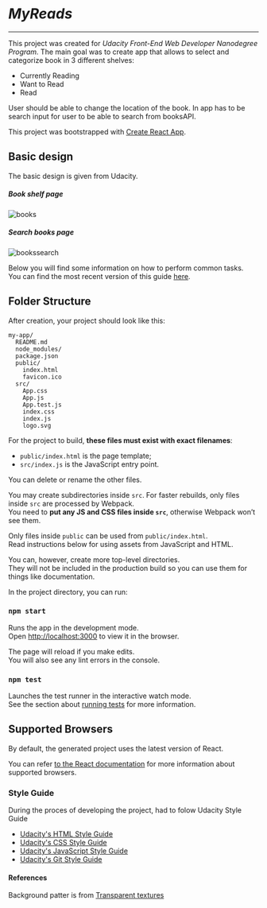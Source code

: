 # *MyReads*
---  
This project was created for *Udacity Front-End Web Developer Nanodegree Program.*
The main goal was to create app that allows to select and categorize book in 3 different shelves:
  * Currently Reading
  * Want to Read
  * Read

User should be able to change the location of the book.
In app has to be search input for user to be able to search from booksAPI.


This project was bootstrapped with [Create React App](https://github.com/facebookincubator/create-react-app).

## Basic design

The basic design is given from Udacity.
##### Book shelf page

![books](https://user-images.githubusercontent.com/28303111/41938793-bfe16ee0-799c-11e8-9a1c-40bde2ec0bb0.JPG)

##### Search books page
![bookssearch](https://user-images.githubusercontent.com/28303111/41938794-c0039bdc-799c-11e8-8506-44f123d62e5f.JPG)


Below you will find some information on how to perform common tasks.<br>
You can find the most recent version of this guide [here](https://github.com/facebookincubator/create-react-app/blob/master/packages/react-scripts/template/README.md).

## Folder Structure

After creation, your project should look like this:

```
my-app/
  README.md
  node_modules/
  package.json
  public/
    index.html
    favicon.ico
  src/
    App.css
    App.js
    App.test.js
    index.css
    index.js
    logo.svg
```

For the project to build, **these files must exist with exact filenames**:

* `public/index.html` is the page template;
* `src/index.js` is the JavaScript entry point.

You can delete or rename the other files.

You may create subdirectories inside `src`. For faster rebuilds, only files inside `src` are processed by Webpack.<br>
You need to **put any JS and CSS files inside `src`**, otherwise Webpack won’t see them.

Only files inside `public` can be used from `public/index.html`.<br>
Read instructions below for using assets from JavaScript and HTML.

You can, however, create more top-level directories.<br>
They will not be included in the production build so you can use them for things like documentation.


In the project directory, you can run:

### `npm start`

Runs the app in the development mode.<br>
Open [http://localhost:3000](http://localhost:3000) to view it in the browser.

The page will reload if you make edits.<br>
You will also see any lint errors in the console.

### `npm test`

Launches the test runner in the interactive watch mode.<br>
See the section about [running tests](#running-tests) for more information.

## Supported Browsers

By default, the generated project uses the latest version of React.

You can refer [to the React documentation](https://reactjs.org/docs/react-dom.html#browser-support) for more information about supported browsers.

### Style Guide
During the proces of developing the project, had to folow Udacity Style Guide
  * [Udacity's HTML Style Guide](http://udacity.github.io/frontend-nanodegree-styleguide/index.html)
  * [Udacity's CSS Style Guide](http://udacity.github.io/frontend-nanodegree-styleguide/css.html)
  * [Udacity's JavaScript Style Guide](http://udacity.github.io/frontend-nanodegree-styleguide/javascript.html)
  * [Udacity's Git Style Guide](https://udacity.github.io/git-styleguide/)

#### References
Background patter is from [Transparent textures](https://www.transparenttextures.com/)

